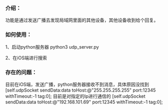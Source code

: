 ### 介绍：

功能是通过发送广播去发现局域网里面的其他设备，其他设备收到给个回复。



### 如何使用：
1、启动python服务器
python3 udp_server.py

2、在iOS端进行搜索


### 存在的问题：
目前在iOS端，发送广播，python服务器接收不到消息，具体原因没找到
[self.udpSocket sendData:data toHost:@"255.255.255.255" port:12345 withTimeout:-1 tag:0];
目前是对指定的Ip进行通信的
[self.udpSocket sendData:data toHost:@"192.168.101.69" port:12345 withTimeout:-1 tag:0];
